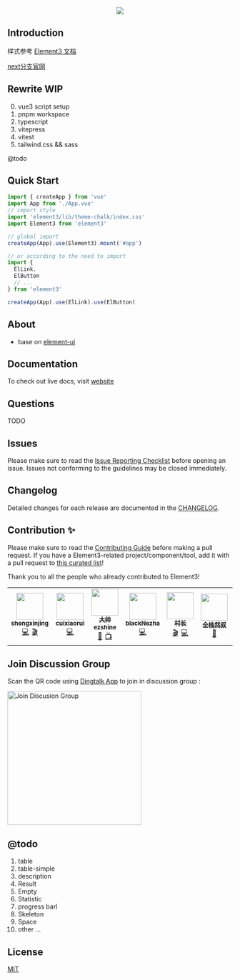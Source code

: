 <p align="center">
  <img src="https://cdn.jsdelivr.net/gh/shengxinjing/static/element3.svg">
</p>

## Introduction

样式参考 [Element3 文档](https://e3.shengxinjing.cn/#/component/button)

[next分支官网](https://element3.netlify.app/)

## Rewrite WIP

0. vue3 script setup
1. pnpm workspace
2. typescript
3. vitepress
4. vitest
5. tailwind.css && sass

@todo
## Quick Start 

```js
import { createApp } from 'vue'
import App from './App.vue'
// import style
import 'element3/lib/theme-chalk/index.css'
import Element3 from 'element3'

// global import
createApp(App).use(Element3).mount('#app')

// or according to the need to import
import {
  ElLink,
  ElButton
  // ...
} from 'element3'

createApp(App).use(ElLink).use(ElButton)
```

## About

- base on [element-ui](https://github.com/ElemeFE/element)

## Documentation

To check out live docs, visit [website](e3.shengxinjing.cn/)

## Questions

TODO

## Issues

Please make sure to read the [Issue Reporting Checklist](TODO) before opening an issue. Issues not conforming to the guidelines may be closed immediately.

## Changelog

Detailed changes for each release are documented in the [CHANGELOG](https://github.com/kkbjs/element3/blob/master/CHANGELOG.md).

## Contribution ✨

Please make sure to read the [Contributing Guide](https://juejin.im/post/6864462363039531022) before making a pull request. If you have a Element3-related project/component/tool, add it with a pull request to [this curated list](TODO)!

Thank you to all the people who already contributed to Element3!

<table><tr><td align="center"><a href="https://github.com/shengxinjing" target="_blank"><img src="https://sf6-ttcdn-tos.pstatp.com/img/user-avatar/232746a4fa00cc14150b1dec420018dd~120x256.image"  width="60" alt=""/><br /><sub><b>shengxinjing</b></sub></a><br /><a target="_blank" href="https://juejin.im/user/1556564194370270" title="Code" style="padding: 0 3px">💻</a><a target="_blank" href="https://space.bilibili.com/26995758" title="Code" style="padding: 0 3px">🎬</a></td><td align="center"><a href="https://github.com/cuixiaorui" target="_blank"><img src="https://user-gold-cdn.xitu.io/2019/12/8/16ee34c171e57baf?imageView2/1/w/180/h/180/q/85/format/webp/interlace/1"  width="60" alt=""/><br /><sub><b>cuixiaorui</b></sub></a><br /><a target="_blank" href="https://juejin.im/user/2101921961483374" title="Code" style="padding: 0 3px">💻</a></td><td align="center"><a href="https://juejin.im/user/2101921961483374" target="_blank"><img src="https://sf3-ttcdn-tos.pstatp.com/img/user-avatar/69ae92d51d8ba6b614b5509d9e43d84b~120x256.image"  width="60" alt=""/><br /><sub><b>大帅ezshine</b></sub></a><br /><a target="_blank" href="https://github.com/ezshine" title="Code" style="padding: 0 3px">🧩</a><a target="_blank" href="https://space.bilibili.com/422646817" title="Code" style="padding: 0 3px">📺</a></td><td align="center"><a href="https://juejin.im/user/3685218706268685" target="_blank"><img src="https://sf6-ttcdn-tos.pstatp.com/img/user-avatar/4ac8f0e26656e6270e8585ef1eb62090~120x256.image"  width="60" alt=""/><br /><sub><b>blackNezha</b></sub></a><br /><a target="_blank" href="https://juejin.im/user/3685218706268685" title="Code" style="padding: 0 3px">💻</a></td><td align="center"><a href="https://juejin.im/user/325111174926350" target="_blank"><img src="https://sf6-ttcdn-tos.pstatp.com/img/user-avatar/eabd8df63fd2eec8b312e8da2b335c21~120x256.image"  width="60" alt=""/><br /><sub><b>村长</b></sub></a><br /><a target="_blank" href="https://space.bilibili.com/480140591" title="Code" style="padding: 0 3px">🎬</a><a target="_blank" href="https://juejin.im/user/325111174926350" title="Code" style="padding: 0 3px">💻</a></td><td align="center"><a href="https://github.com/su37josephxia" target="_blank"><img src="https://avatars3.githubusercontent.com/u/9651900?s=460&u=a03f01f1ce8e0f056601dd8b8bc57ecdf2f9ff75&v=4"  width="60" alt=""/><br /><sub><b>全栈然叔</b></sub></a><br /><a target="_blank" href="https://juejin.im/user/1978776660216136" title="Code" style="padding: 0 3px">🚌</a></td><td align="center"><a href="https://github.com/ImJustAMan" target="_blank"><img src="https://sf3-ttcdn-tos.pstatp.com/img/user-avatar/1cbee2ff884b72a50a24b023d7c82286~120x256.image"  width="60" alt=""/><br /><sub><b>轩姐JustAMan</b></sub></a><br /><a target="_blank" href="https://juejin.im/user/3324538846452702" title="Code" style="padding: 0 3px">💻</a></td></tr><table>

## Join Discussion Group

Scan the QR code using [Dingtalk App](https://www.dingtalk.com/) to join in discussion group :

<img alt="Join Discusion Group" src="https://pic2.zhimg.com/50/v2-1442930ab968582ef6b959902ff71712_r.jpg" width="300">



## @todo
1. table
2. table-simple
3. description
4. Result
5. Empty
6. Statistic
7. progress barl
8. Skeleton
9. Space
10. other ...
## License

[MIT](http://opensource.org/licenses/MIT)
